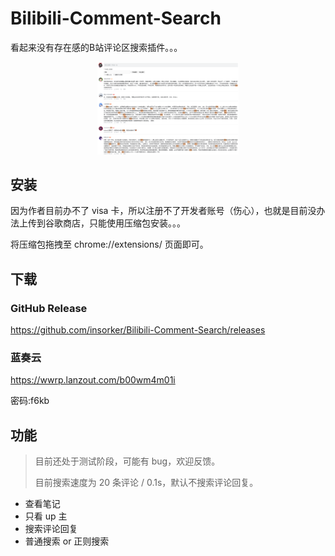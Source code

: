 # Bilibili-Comment-Search

看起来没有存在感的B站评论区搜索插件。。。

<div align="center">
  <img width="45%" src="./img/demo.png" />
</div>

## 安装

因为作者目前办不了 visa 卡，所以注册不了开发者账号（伤心），也就是目前没办法上传到谷歌商店，只能使用压缩包安装。。。

将压缩包拖拽至 chrome://extensions/ 页面即可。

## 下载

### GitHub Release

https://github.com/insorker/Bilibili-Comment-Search/releases

### 蓝奏云

https://wwrp.lanzout.com/b00wm4m01i

密码:f6kb

## 功能

> 目前还处于测试阶段，可能有 bug，欢迎反馈。
>
> 目前搜索速度为 20 条评论 / 0.1s，默认不搜索评论回复。

- 查看笔记
- 只看 up 主
- 搜索评论回复
- 普通搜索 or 正则搜索